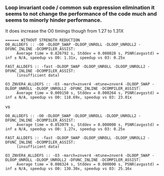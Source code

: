 ### Loop invariant code / common sub expression elimination it seems to not change the performance of the code much and seems to minorly hinder performance.
It does increase the O0 timings though from 1.27 to 1.31X

```
====== WITHOUT STRENGTH REDUCTION
O0_ALLDEFS :: -O0 -DLOOP_SWAP -DLOOP_UNROLL -DLOOP_UNROLL2 -DFUNC_INLINE -DCOMPILER_ASSIST:
	 Average time = 0.826792 s, Stddev = 0.008028 s, PSNR(avg±std) = inf ± N/A, speedup vs O0: 1.31x, speedup vs O3: 0.25x

FAST_ALLDEFS :: -fast -DLOOP_SWAP -DLOOP_UNROLL -DLOOP_UNROLL2 -DFUNC_INLINE -DCOMPILER_ASSIST:
	 (insufficient data)

O3_ZNVER4_ALLDEFS :: -O3 -march=znver4 -mtune=znver4 -DLOOP_SWAP -DLOOP_UNROLL -DLOOP_UNROLL2 -DFUNC_INLINE -DCOMPILER_ASSIST:
	 Average time = 0.009150 s, Stddev = 0.000264 s, PSNR(avg±std) = inf ± N/A, speedup vs O0: 118.69x, speedup vs O3: 23.01x
```



vs 


```
O0_ALLDEFS :: -O0 -DLOOP_SWAP -DLOOP_UNROLL -DLOOP_UNROLL2 -DFUNC_INLINE -DCOMPILER_ASSIST:
	 Average time = 0.853979 s, Stddev = 0.000000 s, PSNR(avg±std) = inf ± N/A, speedup vs O0: 1.27x, speedup vs O3: 0.25x

FAST_ALLDEFS :: -fast -DLOOP_SWAP -DLOOP_UNROLL -DLOOP_UNROLL2 -DFUNC_INLINE -DCOMPILER_ASSIST:
	 (insufficient data)

O3_ZNVER4_ALLDEFS :: -O3 -march=znver4 -mtune=znver4 -DLOOP_SWAP -DLOOP_UNROLL -DLOOP_UNROLL2 -DFUNC_INLINE -DCOMPILER_ASSIST:
	 Average time = 0.008324 s, Stddev = 0.000000 s, PSNR(avg±std) = inf ± N/A, speedup vs O0: 130.30x, speedup vs O3: 25.16x
```